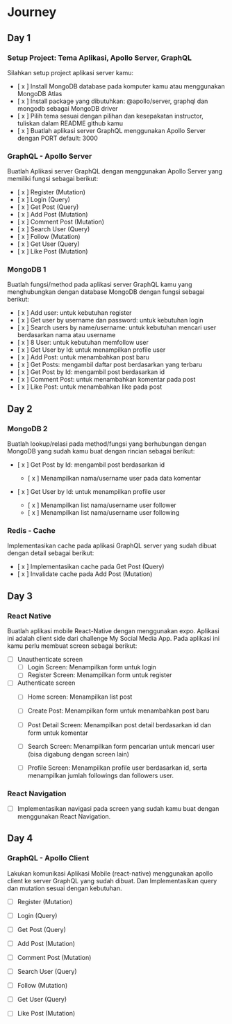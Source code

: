 # Journey

## Day 1

### Setup Project: Tema Aplikasi, Apollo Server, GraphQL
Silahkan setup project aplikasi server kamu:
- [ x ] Install MongoDB database pada komputer kamu atau menggunakan MongoDB Atlas
- [ x ] Install package yang dibutuhkan: @apollo/server, graphql dan mongodb sebagai MongoDB driver
- [ x ] Pilih tema sesuai dengan pilihan dan kesepakatan instructor, tuliskan dalam README github kamu
- [ x ] Buatlah aplikasi server GraphQL menggunakan Apollo Server dengan PORT default: 3000


### GraphQL - Apollo Server
Buatlah Aplikasi server GraphQL dengan menggunakan Apollo Server yang memiliki fungsi sebagai berikut:
- [ x ] Register (Mutation)
- [ x ] Login (Query)
- [ x ] Get Post (Query)
- [ x ] Add Post (Mutation)
- [ x ] Comment Post (Mutation)
- [ x ] Search User (Query)
- [ x ] Follow (Mutation)
- [ x ] Get User (Query)
- [ x ] Like Post (Mutation)

### MongoDB 1
Buatlah fungsi/method pada aplikasi server GraphQL kamu yang menghubungkan dengan database MongoDB dengan fungsi sebagai berikut:
- [ x ] Add user: untuk kebutuhan register
- [ x ] Get user by username dan password: untuk kebutuhan login
- [ x ] Search users by name/username: untuk kebutuhan mencari user berdasarkan nama atau username
- [ x ] 8 User: untuk kebutuhan memfollow user
- [ x ] Get User by Id: untuk menampilkan profile user
- [ x ] Add Post: untuk menambahkan post baru
- [ x ] Get Posts: mengambil daftar post berdasarkan yang terbaru
- [ x ] Get Post by Id: mengambil post berdasarkan id
- [ x ] Comment Post: untuk menambahkan komentar pada post
- [ x ] Like Post: untuk menambahkan like pada post


## Day 2

### MongoDB 2
Buatlah lookup/relasi pada method/fungsi yang berhubungan dengan MongoDB yang sudah kamu buat dengan rincian sebagai berikut:
- [ x ] Get Post by Id: mengambil post berdasarkan id
  - [ x ] Menampilkan nama/username user pada data komentar

- [ x ] Get User by Id: untuk menampilkan profile user
  - [ x ] Menampilkan list nama/username user follower
  - [ x ] Menampilkan list nama/username user following


### Redis - Cache
Implementasikan cache pada aplikasi GraphQL server yang sudah dibuat dengan detail sebagai berikut:
- [ x ] Implementasikan cache pada Get Post (Query)
- [ x ] Invalidate cache pada Add Post (Mutation)

## Day 3
### React Native
Buatlah aplikasi mobile React-Native dengan menggunakan expo. Aplikasi ini adalah client side dari challenge My Social Media App.
Pada aplikasi ini kamu perlu membuat screen sebagai berikut:
- [ ] Unauthenticate screen
  - [ ] Login Screen: Menampilkan form untuk login
  - [ ] Register Screen: Menampilkan form untuk register

- [ ] Authenticate screen
  - [ ] Home screen: Menampilkan list post
  - [ ] Create Post: Menampilkan form untuk menambahkan post baru
  - [ ] Post Detail Screen: Menampilkan post detail berdasarkan id dan form untuk komentar
  - [ ] Search Screen: Menampilkan form pencarian untuk mencari user (bisa digabung dengan screen lain)
  - [ ] Profile Screen: Menampilkan profile user berdasarkan id, serta menampilkan jumlah followings dan followers user.


### React Navigation
 - [ ] Implementasikan navigasi pada screen yang sudah kamu buat dengan menggunakan React Navigation.


## Day 4
### GraphQL - Apollo Client
Lakukan komunikasi Aplikasi Mobile (react-native) menggunakan apollo client ke server GraphQL  yang sudah dibuat. Dan Implementasikan query dan mutation sesuai dengan kebutuhan.
- [ ] Register (Mutation)
- [ ] Login (Query)
- [ ] Get Post (Query)
- [ ] Add Post (Mutation)
- [ ] Comment Post (Mutation)
- [ ] Search User (Query)
- [ ] Follow (Mutation)
- [ ] Get User (Query)
- [ ] Like Post (Mutation)

